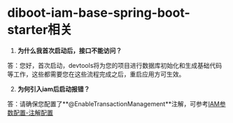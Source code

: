 # diboot-iam-base-spring-boot-starter相关

1. **为什么我首次启动后，接口不能访问？**

答：您好，首次启动，devtools将为您的项目进行数据库初始化和生成基础代码等工作，这些都需要您在这些流程完成之后，重启应用方可生效。

2. **为何引入iam后启动报错？**

答：请确保您配置了**@EnableTransactionManagement**注解，可参考[IAM参数配置-注解配置](/guide/diboot-iam/开始使用.html#_2、参数配置：)